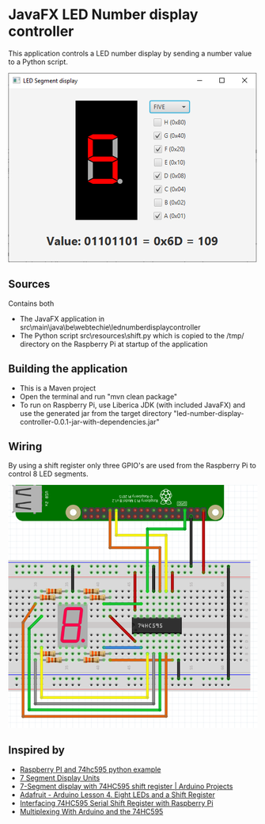 # JavaFX LED Number display controller

This application controls a LED number display by sending a number value to a Python script.

![Screenshot of the image](screenshots/led_segment_app.png)

## Sources

Contains both
* The JavaFX application in src\main\java\be\webtechie\lednumberdisplaycontroller
* The Python script src\resources\shift.py which is copied to the /tmp/ directory on the Raspberry Pi at startup of the application

## Building the application

* This is a Maven project
* Open the terminal and run "mvn clean package"
* To run on Raspberry Pi, use Liberica JDK (with included JavaFX) and use the generated jar from the target directory "led-number-display-controller-0.0.1-jar-with-dependencies.jar"

## Wiring

By using a shift register only three GPIO's are used from the Raspberry Pi to control 8 LED segments.

![Screenshot of the image](screenshots/led_segment_scheme_breadboard.png)

## Inspired by

* [Raspberry PI and 74hc595 python example](http://www.pibits.net/code/raspberry-pi-and-74hc595-python-example.php)
* [7 Segment Display Units](https://circuitdigest.com/article/7-segment-display)
* [7-Segment display with 74HC595 shift register | Arduino Projects](https://simple-circuit.com/arduino-7-segment-74hc595-shift-register/)
* [Adafruit - Arduino Lesson 4. Eight LEDs and a Shift Register](https://learn.adafruit.com/adafruit-arduino-lesson-4-eight-leds/breadboard-layout)
* [Interfacing 74HC595 Serial Shift Register with Raspberry Pi](https://circuitdigest.com/microcontroller-projects/raspberry-pi-74hc595-shift-register-tutorial)
* [Multiplexing With Arduino and the 74HC595](https://www.instructables.com/id/Multiplexing-with-Arduino-and-the-74HC595/)
